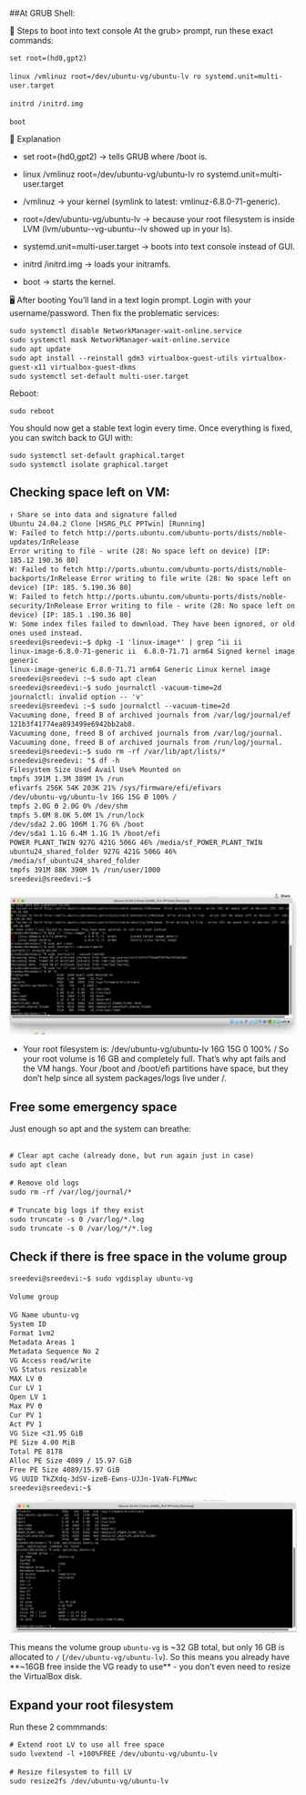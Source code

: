 

##At GRUB Shell:

🔧 Steps to boot into text console
At the grub> prompt, run these exact commands:
```
set root=(hd0,gpt2)

linux /vmlinuz root=/dev/ubuntu-vg/ubuntu-lv ro systemd.unit=multi-user.target

initrd /initrd.img

boot
```

📌 Explanation

- set root=(hd0,gpt2) → tells GRUB where /boot is.

- linux /vmlinuz root=/dev/ubuntu-vg/ubuntu-lv ro systemd.unit=multi-user.target

- /vmlinuz → your kernel (symlink to latest: vmlinuz-6.8.0-71-generic).

- root=/dev/ubuntu-vg/ubuntu-lv → because your root filesystem is inside LVM (lvm/ubuntu--vg-ubuntu--lv showed up in your ls).

- systemd.unit=multi-user.target → boots into text console instead of GUI.
- initrd /initrd.img → loads your initramfs.
- boot → starts the kernel.

🖥️ After booting
You’ll land in a text login prompt.
Login with your username/password.
Then fix the problematic services:

```
sudo systemctl disable NetworkManager-wait-online.service
sudo systemctl mask NetworkManager-wait-online.service
sudo apt update
sudo apt install --reinstall gdm3 virtualbox-guest-utils virtualbox-guest-x11 virtualbox-guest-dkms
sudo systemctl set-default multi-user.target
```

Reboot:
```
sudo reboot
```

You should now get a stable text login every time.
Once everything is fixed, you can switch back to GUI with:

```
sudo systemctl set-default graphical.target
sudo systemctl isolate graphical.target
```


## Checking space left on VM:

```
↑ Share se into data and signature falled 
Ubuntu 24.04.2 Clone [HSRG_PLC PPTwin] [Running] 
W: Failed to fetch http://ports.ubuntu.com/ubuntu-ports/dists/noble-updates/InRelease 
Error writing to file - write (28: No space left on device) [IP: 185.12 190.36 80] 
W: Failed to fetch http://ports.ubuntu.com/ubuntu-ports/dists/noble-backports/InRelease Error writing to file write (28: No space left on device) [IP: 185. 5.190.36 80] 
W: Failed to fetch http://ports.ubuntu.com/ubuntu-ports/dists/noble-security/InRelease Error writing to file - write (28: No space left on device) [IP: 185.1 .190.36 80] 
W: Some index files failed to download. They have been ignored, or old ones used instead. 
sreedevi@sreedevi:~$ dpkg -1 'linux-image*' | grep ^ii ii 
linux-image-6.8.0-71-generic ii  6.8.0-71.71 arm64 Signed kernel image generic
linux-image-generic 6.8.0-71.71 arm64 Generic Linux kernel image
sreedevi@sreedevi :~$ sudo apt clean      
sreedevi@sreedevi:~$ sudo journalctl -vacuum-time=2d 
journalctl: invalid option -- 'v' 
sreedevi@sreedevi :~$ sudo journalctl --vacuum-time=2d 
Vacuuming done, freed B of archived journals from /var/log/journal/ef 121b3f41774ea893499e6942bb2ab8. 
Vacuuming done, freed B of archived journals from /var/log/journal. 
Vacuuming done, freed B of archived journals from /run/log/journal. 
sreedevi@sreedevi:~$ sudo rm -rf /var/lib/apt/lists/* 
sreedevi@sreedevi: "$ df -h 
Filesystem Size Used Avail Use% Mounted on 
tmpfs 391M 1.3M 389M 1% /run 
efivarfs 256K 54K 203K 21% /sys/firmware/efi/efivars 
/dev/ubuntu-vg/ubuntu-lv 16G 15G Ø 100% / 
tmpfs 2.0G Ө 2.0G 0% /dev/shm
tmpfs 5.0M 8.0K 5.0M 1% /run/lock 
/dev/sda2 2.0G 106M 1.7G 6% /boot 
/dev/sda1 1.1G 6.4M 1.1G 1% /boot/efi 
POWER PLANT_TWIN 927G 421G 506G 46% /media/sf_POWER_PLANT_TWIN 
ubuntu24_shared_folder 927G 421G 506G 46% /media/sf_ubuntu24_shared_folder 
tmpfs 391M 88K 390M 1% /run/user/1000 
sreedevi@sreedevi:~$
```


![alt text](image-2.png)


- Your root filesystem is:
/dev/ubuntu-vg/ubuntu-lv   16G   15G   0   100%   /
So your root volume is 16 GB and completely full. That’s why apt fails and the VM hangs.
Your /boot and /boot/efi partitions have space, but they don’t help since all system packages/logs live under /.


## Free some emergency space
Just enough so apt and the system can breathe:

```

# Clear apt cache (already done, but run again just in case)
sudo apt clean

# Remove old logs
sudo rm -rf /var/log/journal/*

# Truncate big logs if they exist
sudo truncate -s 0 /var/log/*.log
sudo truncate -s 0 /var/log/*/*.log
```


## Check if there is free space in the volume group

```
sreedevi@sreedevi:~$ sudo vgdisplay ubuntu-vg 

Volume group 

VG Name ubuntu-vg 
System ID 
Format 1vm2 
Metadata Areas 1 
Metadata Sequence No 2 
VG Access read/write 
VG Status resizable 
MAX LV Ө 
Cur LV 1 
Open LV 1 
Max PV Ө 
Cur PV 1 
Act PV 1 
VG Size <31.95 GiB 
PE Size 4.00 MiB 
Total PE 8178 
Alloc PE Size 4089 / 15.97 GiB 
Free PE Size 4089/15.97 GiB 
VG UUID TkZXdq-3dSV-izeB-Ewns-UJJn-1VaN-FLMNwc 
sreedevi@sreedevi:~$
```

![alt text](image-1.png)

This means the volume group `ubuntu-vg` is ~32 GB total, but only 16 GB is allocated to `/` (`/dev/ubuntu-vg/ubuntu-lv`).
So this means you already have **~16GB free inside the VG ready to use** - you don't even need to resize the VirtualBox disk.


## Expand your root filesystem

Run these 2 commmands:
```
# Extend root LV to use all free space
sudo lvextend -l +100%FREE /dev/ubuntu-vg/ubuntu-lv

# Resize filesystem to fill LV
sudo resize2fs /dev/ubuntu-vg/ubuntu-lv
```




